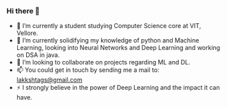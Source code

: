 ### Hi there 👋


- 🔭 I’m currently a student studying Computer Science core at VIT, Vellore.
- 🌱 I’m currently solidifying my knowledge of python and Machine Learning, looking into Neural Networks and Deep Learning and working on DSA in java.
- 👯 I’m looking to collaborate on projects regarding ML and DL.
- 📫 You could get in touch by sending me a mail to: lakkshtags@gmail.com
- ⚡ I strongly believe in the power of Deep Learning and the impact it can have.

